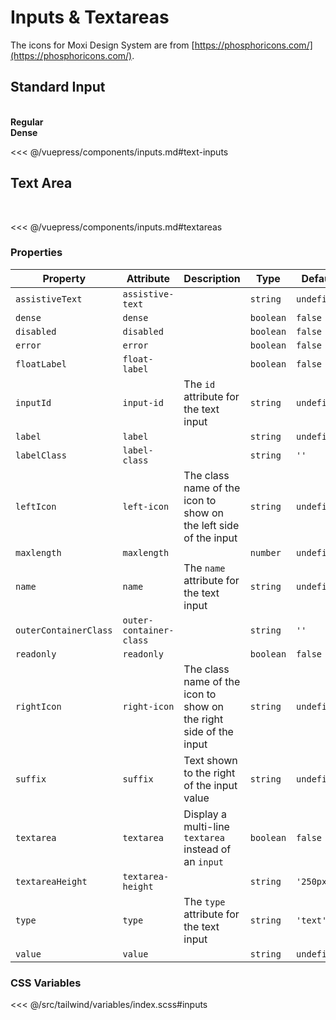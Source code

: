 # Inputs & Textareas

The icons for Moxi Design System are from [https://phosphoricons.com/](https://phosphoricons.com/).

## Standard Input

<br />
<section class="mds">
  <!-- #region text-inputs -->
  <div class="grid grid-cols-1 lg:grid-cols-2 gap-40">
    <div>
      <strong>Regular</strong>
      <div class="my-20">
        <mx-input label="Label"></mx-input>
      </div>
      <div class="my-20">
        <mx-input label="Floating Label" float-label></mx-input>
      </div>
      <div class="my-20">
        <mx-input label="Label & Left Icon" left-icon="ph-apple-logo"></mx-input>
      </div>
      <div class="my-20">
        <mx-input label="Floating Label & Left Icon" float-label left-icon="ph-apple-logo"></mx-input>
      </div>
      <div class="my-20">
        <mx-input label="Label & Right Icon" right-icon="ph-apple-logo"></mx-input>
      </div>
      <div class="my-20">
        <mx-input label="Label & Assistive Text" assistive-text="Helpful text about input"></mx-input>
      </div>
      <div class="my-20">
        <mx-input label="Label & Error" :value="inputValue" error assistive-text="Error message"></mx-input>
      </div>
      <div class="my-20">
        <mx-input label="Disabled" assistive-text="This input is disabled" disabled :value="inputValue"></mx-input>
      </div>
      <div class="my-20">
        <mx-input label="Read-only" assistive-text="This input is read-only" readonly :value="inputValue" @input="inputValue = $event.target.value"></mx-input>
      </div>
      <div class="my-20">
        <mx-input label="Label & Suffix" suffix="SQFT" dense></mx-input>
      </div>
      <div class="my-20">
        <mx-input maxlength="40" label="Label" assistive-text="This input has a maxlength attribute" :value="inputValue" @input="inputValue = $event.target.value"></mx-input>
      </div>
    </div>
    <div>
      <strong>Dense</strong>
      <div class="my-20">
        <mx-input label="Label" dense></mx-input>
      </div>
      <div class="my-20">
        <mx-input label="Floating Label" float-label dense></mx-input>
      </div>
      <div class="my-20">
        <mx-input label="Label & Left Icon" left-icon="ph-apple-logo" dense></mx-input>
      </div>
      <div class="my-20">
        <mx-input label="Floating Label & Left Icon" float-label left-icon="ph-apple-logo" dense></mx-input>
      </div>
      <div class="my-20">
        <mx-input label="Label & Right Icon" right-icon="ph-apple-logo" dense></mx-input>
      </div>
      <div class="my-20">
        <mx-input label="Label & Assistive Text" assistive-text="Helpful text about input" dense></mx-input>
      </div>
      <div class="my-20">
        <mx-input label="Label & Error" :value="inputValue" error assistive-text="Error message" dense></mx-input>
      </div>
      <div class="my-20">
        <mx-input label="Disabled" assistive-text="This input is disabled" disabled :value="inputValue" dense></mx-input>
      </div>
      <div class="my-20">
        <mx-input label="Read-only" assistive-text="This input is read-only" readonly dense :value="inputValue" @input="inputValue = $event.target.value"></mx-input>
      </div>
      <div class="my-20">
        <mx-input label="Label & Suffix" suffix="SQFT" dense></mx-input>
      </div>
      <div class="my-20">
        <mx-input maxlength="40" label="Label" assistive-text="This input has a maxlength attribute" dense :value="inputValue" @input="inputValue = $event.target.value"></mx-input>
      </div>
    </div>
  </div>
  <!-- #endregion text-inputs -->
</section>

<<< @/vuepress/components/inputs.md#text-inputs

## Text Area

<br />
<section class="mds">
  <!-- #region textareas -->
  <mx-input label="Label" textarea assistive-text="This textarea has a height of 100px" textarea-height="100px"></mx-input>
  <mx-input class="mt-40" label="Label & Error" textarea error assistive-text="Error message"></mx-input>
  <mx-input class="my-40" label="Floating Label" textarea float-label maxlength="255" assistive-text="This textarea has a maxlength and really, really, really, really, really, really, really, really, really, really, really, really, really, really, really, really, really long assistive text"></mx-input>
  <!-- #endregion textareas -->
</section>

<<< @/vuepress/components/inputs.md#textareas

### Properties

| Property              | Attribute               | Description                                                       | Type      | Default     |
| --------------------- | ----------------------- | ----------------------------------------------------------------- | --------- | ----------- |
| `assistiveText`       | `assistive-text`        |                                                                   | `string`  | `undefined` |
| `dense`               | `dense`                 |                                                                   | `boolean` | `false`     |
| `disabled`            | `disabled`              |                                                                   | `boolean` | `false`     |
| `error`               | `error`                 |                                                                   | `boolean` | `false`     |
| `floatLabel`          | `float-label`           |                                                                   | `boolean` | `false`     |
| `inputId`             | `input-id`              | The `id` attribute for the text input                             | `string`  | `undefined` |
| `label`               | `label`                 |                                                                   | `string`  | `undefined` |
| `labelClass`          | `label-class`           |                                                                   | `string`  | `''`        |
| `leftIcon`            | `left-icon`             | The class name of the icon to show on the left side of the input  | `string`  | `undefined` |
| `maxlength`           | `maxlength`             |                                                                   | `number`  | `undefined` |
| `name`                | `name`                  | The `name` attribute for the text input                           | `string`  | `undefined` |
| `outerContainerClass` | `outer-container-class` |                                                                   | `string`  | `''`        |
| `readonly`            | `readonly`              |                                                                   | `boolean` | `false`     |
| `rightIcon`           | `right-icon`            | The class name of the icon to show on the right side of the input | `string`  | `undefined` |
| `suffix`              | `suffix`                | Text shown to the right of the input value                        | `string`  | `undefined` |
| `textarea`            | `textarea`              | Display a multi-line `textarea` instead of an `input`             | `boolean` | `false`     |
| `textareaHeight`      | `textarea-height`       |                                                                   | `string`  | `'250px'`   |
| `type`                | `type`                  | The `type` attribute for the text input                           | `string`  | `'text'`    |
| `value`               | `value`                 |                                                                   | `string`  | `undefined` |

### CSS Variables

<<< @/src/tailwind/variables/index.scss#inputs

<script>
export default {
  data() {
    return {
      inputValue: 'Input text'
    }
  }
}
</script>
